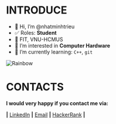 # INTRODUCE
- 👋 Hi, I’m @nhatminhtrieu
- ✅ Roles: **Student**
- 📍   FIT, VNU-HCMUS
- 👀 I’m interested in **Computer Hardware**
- 🌱 I’m currently learning: `C++`, `git`

![Rainbow](https://c.tenor.com/mc9-3cypZEYAAAAC/rainbow-line.gif)
# CONTACTS
 **I would very happy if you contact me via:<br />**

**|** [LinkedIn](https://www.linkedin.com/in/nhatminhtrieu)
 **|** [Email](mailto:21127112@student.hcmus.edu.vn) **|** [HackerRank](https://www.hackerrank.com/NhatMinhCL9) **|**



